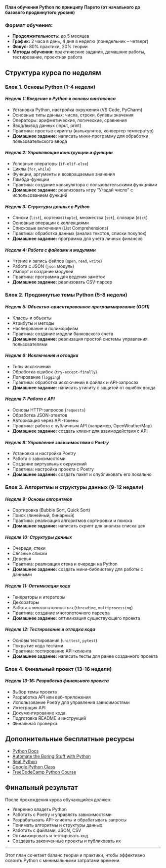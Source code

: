 **План обучения Python по принципу Парето (от начального до базового продвинутого уровня)**

### **Формат обучения:**

- **Продолжительность:** до 5 месяцев
- **График:** 2 часа в день, 4 дня в неделю (понедельник – четверг)
- **Фокус:** 80% практики, 20% теории
- **Методы обучения:** практические задания, домашние работы, тестирование, проектная работа

## **Структура курса по неделям**

### **Блок 1. Основы Python (1-4 недели)**

#### _Неделя 1: Введение в Python и основы синтаксиса_

- Установка Python, настройка окружения (VS Code, PyCharm)
- Основные типы данных: числа, строки, булевы значения
- Операторы: арифметические, логические, сравнения
- Ввод/вывод данных (input, print)
- Практика: простые скрипты (калькулятор, конвертер температур)
- **Домашнее задание:** написать мини-программу для обработки пользовательского ввода

#### _Неделя 2: Управляющие конструкции и функции_

- Условные операторы (`if-elif-else`)
- Циклы (`for`, `while`)
- Функции, аргументы и возвращаемые значения
- Лямбда-функции
- Практика: создание калькулятора с пользовательскими функциями
- **Домашнее задание:** реализовать игру "Угадай число" с использованием функций

#### _Неделя 3: Структуры данных в Python_

- Списки (`list`), кортежи (`tuple`), множества (`set`), словари (`dict`)
- Основные операции с коллекциями
- Списковые включения (List Comprehensions)
- Практика: обработка данных (анализ текстов, списки покупок)
- **Домашнее задание:** программа для учета личных финансов

#### _Неделя 4: Работа с файлами и модулями_

- Чтение и запись файлов (`open`, `read`, `write`)
- Работа с JSON (`json` модуль)
- Импорт и создание модулей
- Практика: программа для ведения заметок
- **Домашнее задание:** реализовать CSV-парсер

### **Блок 2. Продвинутые темы Python (5-8 недели)**

#### _Неделя 5: Объектно-ориентированное программирование (ООП)_

- Классы и объекты
- Атрибуты и методы
- Наследование и полиморфизм
- Практика: создание модели банковского счета
- **Домашнее задание:** реализация простой системы управления пользователями

#### _Неделя 6: Исключения и отладка_

- Типы исключений
- Обработка ошибок (`try-except-finally`)
- Логирование (`logging`)
- Практика: обработка исключений в файлах и API-запросах
- **Домашнее задание:** написать утилиту с защитой от ошибок ввода

#### _Неделя 7: Работа с API_

- Основы HTTP-запросов (`requests`)
- Обработка JSON-ответов
- Авторизация через API-токены
- Практика: работа с публичным API (например, OpenWeatherMap)
- **Домашнее задание:** создать клиент для взаимодействия с API

#### _Неделя 8: Управление зависимостями с Poetry_

- Установка и настройка Poetry
- Работа с зависимостями
- Создание виртуальных окружений
- Практика: настройка проекта с Poetry
- **Домашнее задание:** создать пакет и опубликовать его локально

### **Блок 3. Алгоритмы и структуры данных (9-12 недели)**

#### _Неделя 9: Основы алгоритмов_

- Сортировка (Bubble Sort, Quick Sort)
- Поиск (линейный, бинарный)
- Практика: реализация алгоритмов сортировки и поиска
- **Домашнее задание:** написать скрипт для анализа списка цен

#### _Неделя 10: Структуры данных_

- Очереди, стеки
- Связные списки
- Деревья
- Практика: реализация стека и очереди на Python
- **Домашнее задание:** создать мини-библиотеку для работы с данными

#### _Неделя 11: Оптимизация кода_

- Генераторы и итераторы
- Декораторы
- Работа с многопоточностью (`threading`, `multiprocessing`)
- Практика: создание многопоточного парсера
- **Домашнее задание:** оптимизация существующего проекта

#### _Неделя 12: Тестирование и отладка кода_

- Основы тестирования (`unittest`, `pytest`)
- Покрытие кода тестами
- Практика: тестирование API-клиента
- **Домашнее задание:** написать тесты для ранее созданного проекта

### **Блок 4. Финальный проект (13-16 недели)**

#### _Неделя 13-16: Разработка финального проекта_

- Выбор темы проекта
- Разработка API или веб-приложения
- Использование Poetry для управления зависимостями
- Интеграция API
- Документирование кода
- Подготовка README и инструкций
- Финальная проверка

## **Дополнительные бесплатные ресурсы**

- [Python Docs](https://docs.python.org/3/)
- [Automate the Boring Stuff with Python](https://automatetheboringstuff.com/)
- [Real Python](https://realpython.com/)
- [Google Python Class](https://developers.google.com/edu/python)
- [FreeCodeCamp Python Course](https://www.freecodecamp.org/learn/)

## **Финальный результат**

После прохождения курса обучающийся должен:

- Уверенно владеть Python
- Работать с Poetry и управлять зависимостями
- Разрабатывать API-клиенты и обрабатывать запросы
- Понимать алгоритмы и структуры данных
- Работать с файлами, JSON, CSV
- Оптимизировать и тестировать код
- Создавать законченные проекты и публиковать их

---

Этот план сочетает баланс теории и практики, чтобы эффективно освоить Python с минимальными затратами времени.
